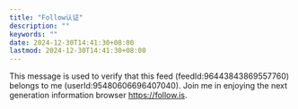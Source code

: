 ```yaml
---
title: "Follow认证"
description: ""
keywords: ""
date: 2024-12-30T14:41:30+08:00
lastmod: 2024-12-30T14:41:30+08:00
---
```

This message is used to verify that this feed (feedId:96443843869557760) belongs to me (userId:95480606696407040). Join me in enjoying the next generation information browser https://follow.is.
